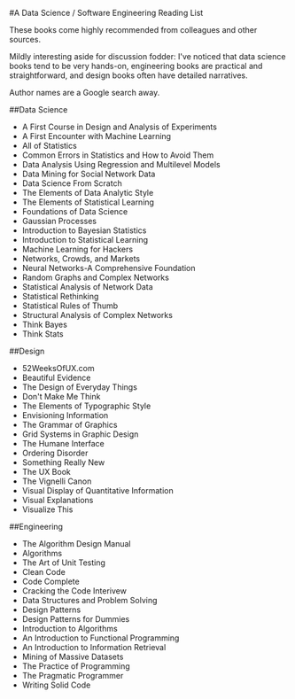 #A Data Science / Software Engineering Reading List

These books come highly recommended from colleagues and other sources.

Mildly interesting aside for discussion fodder:  I've noticed that data science books tend to be very hands-on, engineering books are practical and straightforward, and design books often have detailed narratives.

Author names are a Google search away.

##Data Science
- A First Course in Design and Analysis of Experiments  
- A First Encounter with Machine Learning  
- All of Statistics
- Common Errors in Statistics and How to Avoid Them
- Data Analysis Using Regression and Multilevel Models
- Data Mining for Social Network Data
- Data Science From Scratch
- The Elements of Data Analytic Style
- The Elements of Statistical Learning
- Foundations of Data Science
- Gaussian Processes
- Introduction to Bayesian Statistics
- Introduction to Statistical Learning
- Machine Learning for Hackers
- Networks, Crowds, and Markets
- Neural Networks-A Comprehensive Foundation
- Random Graphs and Complex Networks
- Statistical Analysis of Network Data
- Statistical Rethinking
- Statistical Rules of Thumb
- Structural Analysis of Complex Networks
- Think Bayes
- Think Stats

##Design
- 52WeeksOfUX.com
- Beautiful Evidence
- The Design of Everyday Things
- Don't Make Me Think
- The Elements of Typographic Style
- Envisioning Information
- The Grammar of Graphics
- Grid Systems in Graphic Design
- The Humane Interface
- Ordering Disorder
- Something Really New
- The UX Book
- The Vignelli Canon
- Visual Display of Quantitative Information
- Visual Explanations
- Visualize This

##Engineering
- The Algorithm Design Manual
- Algorithms
- The Art of Unit Testing
- Clean Code
- Code Complete
- Cracking the Code Interivew
- Data Structures and Problem Solving
- Design Patterns
- Design Patterns for Dummies
- Introduction to Algorithms
- An Introduction to Functional Programming
- An Introduction to Information Retrieval
- Mining of Massive Datasets
- The Practice of Programming
- The Pragmatic Programmer
- Writing Solid Code
